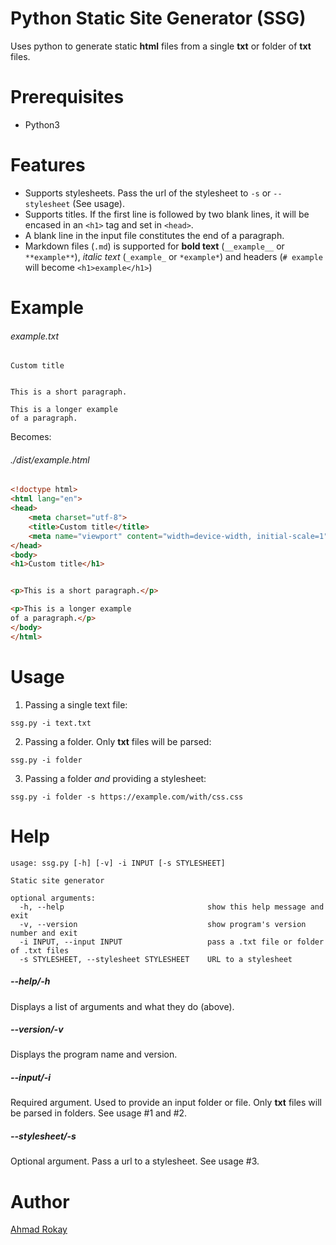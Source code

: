# Python Static Site Generator (SSG)
Uses python to generate static **html** files from a single **txt** or folder of **txt** files. 

# Prerequisites
* Python3

# Features
* Supports stylesheets. Pass the url of the stylesheet to ```-s``` or ```--stylesheet``` (See usage).
* Supports titles. If the first line is followed by two blank lines, it will be encased in an ```<h1>``` tag and set in ```<head>```.
* A blank line in the input file constitutes the end of a paragraph.
* Markdown files (`.md`) is supported for __bold text__ (`__example__` or `**example**`), _italic text_ (`_example_` or `*example*`) and headers (`# example` will become `<h1>example</h1>`)

# Example

###### example.txt
```
Custom title


This is a short paragraph.

This is a longer example
of a paragraph.
```

Becomes:

###### ./dist/example.html
```html
<!doctype html>
<html lang="en">
<head>
    <meta charset="utf-8">
    <title>Custom title</title>
    <meta name="viewport" content="width=device-width, initial-scale=1">
</head>
<body>
<h1>Custom title</h1>


<p>This is a short paragraph.</p>

<p>This is a longer example
of a paragraph.</p>
</body>
</html>
```

# Usage
1. Passing a single text file:
```
ssg.py -i text.txt
```
2. Passing a folder. Only **txt** files will be parsed:
```
ssg.py -i folder
```
3. Passing a folder *and* providing a stylesheet:
```
ssg.py -i folder -s https://example.com/with/css.css
```

# Help
```
usage: ssg.py [-h] [-v] -i INPUT [-s STYLESHEET]

Static site generator

optional arguments:
  -h, --help                                show this help message and exit
  -v, --version                             show program's version number and exit
  -i INPUT, --input INPUT                   pass a .txt file or folder of .txt files
  -s STYLESHEET, --stylesheet STYLESHEET    URL to a stylesheet
```

##### --help/-h
Displays a list of arguments and what they do (above).

##### --version/-v
Displays the program name and version.

##### --input/-i
Required argument. Used to provide an input folder or file. Only **txt** files will be parsed in folders. See usage #1 and #2.

##### --stylesheet/-s
Optional argument. Pass a url to a stylesheet. See usage #3.

# Author
[Ahmad Rokay](https://dev.to/ar)
